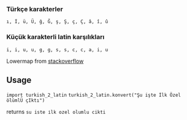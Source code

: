 ### Türkçe karakterler

`ı, İ, ü, Ü, ğ, Ğ, ş, Ş, ç, Ç, â, î, û`


### Küçük karakterli latin karşılıkları

`i, i, u, u, g, g, s, s, c, c, a, i, u`


Lowermap from [stackoverflow](https://stackoverflow.com/questions/19030948/python-utf-8-lowercase-turkish-specific-letter?answertab=votes#tab-top)

## Usage

`import turkish_2_latin`
`turkish_2_latin.konvert("Şu işte İlk Özel ölümlÜ çIktı")`

returns `su iste i̇lk ozel olumlu cikti`
